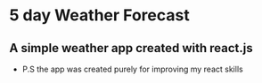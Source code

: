 # 5 day Weather Forecast

## A simple weather app created with react.js

* P.S the app was created purely for improving my react skills

